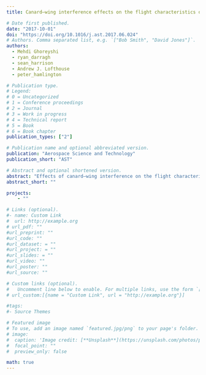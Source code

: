 ```yaml
---
title: Canard–wing interference effects on the flight characteristics of a transonic passenger aircraft

# Date first published.
date: "2017-10-01"
doi: "https://doi.org/10.1016/j.ast.2017.06.024"
# Authors. Comma separated list, e.g. `["Bob Smith", "David Jones"]`.
authors:
  - Mehdi Ghoreyshi
  - ryan_darragh
  - sean_harrison
  - Andrew J. Lofthouse
  - peter_hamlington

# Publication type.
# Legend:
# 0 = Uncategorized
# 1 = Conference proceedings
# 2 = Journal
# 3 = Work in progress
# 4 = Technical report
# 5 = Book
# 6 = Book chapter
publication_types: ["2"]

# Publication name and optional abbreviated version.
publication: "Aerospace Science and Technology"
publication_short: "AST"

# Abstract and optional shortened version.
abstract: "Effects of canard–wing interference on the flight characteristics of a civilian transonic cruiser aircraft are examined using computational fluid dynamics (CFD) simulations, a vortex lattice solver, and wind tunnel measurements. These data sources are used to generate reduced-order aerodynamic models in the form of look-up tables that give longitudinal and lateral force and moment coefficients for different combinations of angle of attack, Mach number, side-slip angle, and canard deflection angle. Flight characteristics from CFD simulations and the vortex lattice solver are compared with wind tunnel measurements in order to determine model accuracy for both static and dynamic flight conditions. Static cases are examined at a Mach number of 0.1 for two different canard positions using an overset grid approach. Cases considered include canard deflections of $-30^{\\circ}$, $-10^{\\circ}$, $0^{\\circ}$, and $10^{\\circ}$ at angles of attack ranging from $-4^{\\circ}$ to $30^{\\circ}$ and for sideslip angles of $-6^{\\circ}$ and $6^{\\circ}$. Dynamic cases are examined for aircraft oscillations about mean angles of attack of $0^{\\circ}$ to $10^{\\circ}$, with a motion frequency of 1 Hz and an amplitude of $0.5^{\\circ}$. The results indicate that both static and dynamic aerodynamic predictions from CFD simulations are in good agreement with experiments over the range of conditions considered. The vortex lattice solver, by contrast, cannot predict vortical flows formed over the wing and canard surfaces, resulting in poorer agreement with experimental data. The CFD-based reduced order aerodynamic model is then used to investigate trim settings and handling qualities of two different canard designs. Results show that positioning the canard surface of the transonic cruiser closer to the wing requires less canard deflection and thrust force to trim the aircraft."
abstract_short: ""

projects:
    - ""

# Links (optional).
#- name: Custom Link
#  url: http://example.org
# url_pdf: ""
#url_preprint: ""
#url_code: ""
#url_dataset: = ""
#url_project: = ""
#url_slides: = ""
#url_video: ""
#url_poster: ""
#url_source: ""

# Custom links (optional).
#   Uncomment line below to enable. For multiple links, use the form `[{...}, {...}, {...}]`.
# url_custom:[{name = "Custom Link", url = "http://example.org"}]

#tags:
#- Source Themes

# Featured image
# To use, add an image named `featured.jpg/png` to your page's folder.
# image:
#  caption: 'Image credit: [**Unsplash**](https://unsplash.com/photos/pLCdAaMFLTE)'
#  focal_point: ""
#  preview_only: false

math: true
---
```

